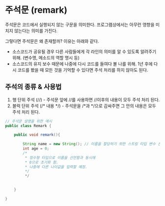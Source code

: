 # 주석문 (remark)

주석문은 코드에서 실행되지 않는 구문을 의미한다. 프로그램상에서는 아무런 영향을 미치지 않는다는 의미를 가진다. 

그렇다면 주석문은 왜 존재할까? 이유는 아래와 같다.

- 소스코드가 공유될 경우 다른 사람들에게 각 라인의 의미를 알 수 있도록 알려주기 위해. (변수명, 메소드의 역할 명시 등)
- 소스코드의 유지 보수 때문에 나중에 다시 코드를 들여다 볼 나를 위해. 1년 후에 다시 코드를 봤을 때 모든 것을 기억할 수 있다면 주석 처리를 하지 않아도 된다.

## 주석의 종류 & 사용법

1. 행 단위 주석 (//) - 주석문 앞에 //를 사용하면 //이후의 내용이 모두 주석 처리 된다.
2. 블럭 단위 주석 (/* 내용 */) - 주석문을 /*과 */으로 감싸주면 그 안의 내용은 모두 주석 처리 된다. 
  

```java
// 주석문 설명을 위한 예시
public class Remark {
	
	public void remark(){
		
		String name = new String();	// 이름을 할당하기 위한 스트링 타입 변수 선언
		int age = 0;
		/*
		 * 정수형 타입으로 이름을 선언함과 동시에
		 * 0으로 초기화 함.
		 * 나중에 다른 나이값을 입력할 예정.
		 */
		 */
		
		
	}
	
} 
```

